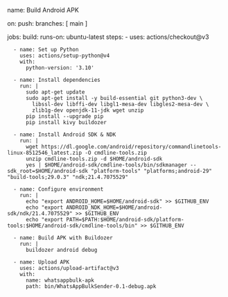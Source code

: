 name: Build Android APK

on:
  push:
    branches: [ main ]

jobs:
  build:
    runs-on: ubuntu-latest
    steps:
      - uses: actions/checkout@v3

      - name: Set up Python
        uses: actions/setup-python@v4
        with:
          python-version: '3.10'

      - name: Install dependencies
        run: |
          sudo apt-get update
          sudo apt-get install -y build-essential git python3-dev \
            libssl-dev libffi-dev libgl1-mesa-dev libgles2-mesa-dev \
            zlib1g-dev openjdk-11-jdk wget unzip
          pip install --upgrade pip
          pip install kivy buildozer

      - name: Install Android SDK & NDK
        run: |
          wget https://dl.google.com/android/repository/commandlinetools-linux-8512546_latest.zip -O cmdline-tools.zip
          unzip cmdline-tools.zip -d $HOME/android-sdk
          yes | $HOME/android-sdk/cmdline-tools/bin/sdkmanager --sdk_root=$HOME/android-sdk "platform-tools" "platforms;android-29" "build-tools;29.0.3" "ndk;21.4.7075529"

      - name: Configure environment
        run: |
          echo "export ANDROID_HOME=$HOME/android-sdk" >> $GITHUB_ENV
          echo "export ANDROID_NDK_HOME=$HOME/android-sdk/ndk/21.4.7075529" >> $GITHUB_ENV
          echo "export PATH=$PATH:$HOME/android-sdk/platform-tools:$HOME/android-sdk/cmdline-tools/bin" >> $GITHUB_ENV

      - name: Build APK with Buildozer
        run: |
          buildozer android debug
      
      - name: Upload APK
        uses: actions/upload-artifact@v3
        with:
          name: whatsappbulk-apk
          path: bin/WhatsAppBulkSender-0.1-debug.apk
